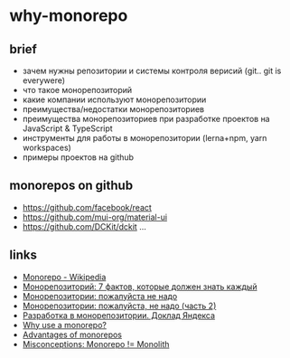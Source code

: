 # why-monorepo

## brief

- зачем нужны репозитории и системы контроля верисий (git.. git is everywere)
- что такое монорепозиторий
- какие компании используют монорепозитории
- преимущества/недостатки монорепозиториев
- преимущества монорепозиториев при разработке проектов на JavaScript & TypeScript
- инструменты для работы в монорепозитории (lerna+npm, yarn workspaces)
- примеры проектов на github

## monorepos on github

- https://github.com/facebook/react
- https://github.com/mui-org/material-ui
- https://github.com/DCKit/dckit
...

## links

- [Monorepo - Wikipedia](https://en.wikipedia.org/wiki/Monorepo)
- [Монорепозиторий: 7 фактов, которые должен знать каждый](https://proglib.io/p/monorepo)
- [Монорепозитории: пожалуйста не надо](https://habr.com/ru/post/435306/)
- [Монорепозитории: пожалуйста, не надо (часть 2)](https://habr.com/ru/post/436264/)
- [Разработка в монорепозитории. Доклад Яндекса](https://pcnews.ru/blogs/razrabotka_v_monorepozitorii_doklad_andeksa-929096.html)
- [Why use a monorepo?](https://blog.rocketpoweredjetpants.com/2018/01/why-use-monorepo.html)
- [Advantages of monorepos](https://danluu.com/monorepo/)
- [Misconceptions: Monorepo != Monolith](https://blog.nrwl.io/misconceptions-about-monorepos-monorepo-monolith-df1250d4b03c)
